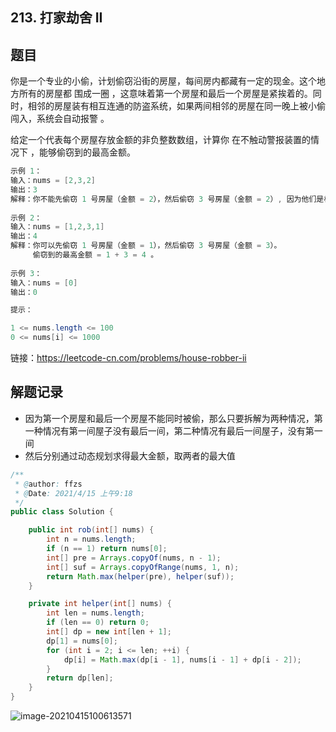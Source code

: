 ## 213. 打家劫舍 II

## 题目

你是一个专业的小偷，计划偷窃沿街的房屋，每间房内都藏有一定的现金。这个地方所有的房屋都 围成一圈 ，这意味着第一个房屋和最后一个房屋是紧挨着的。同时，相邻的房屋装有相互连通的防盗系统，如果两间相邻的房屋在同一晚上被小偷闯入，系统会自动报警 。

给定一个代表每个房屋存放金额的非负整数数组，计算你 在不触动警报装置的情况下 ，能够偷窃到的最高金额。

```java
示例 1：
输入：nums = [2,3,2]
输出：3
解释：你不能先偷窃 1 号房屋（金额 = 2），然后偷窃 3 号房屋（金额 = 2）, 因为他们是相邻的。
    
示例 2：
输入：nums = [1,2,3,1]
输出：4
解释：你可以先偷窃 1 号房屋（金额 = 1），然后偷窃 3 号房屋（金额 = 3）。
     偷窃到的最高金额 = 1 + 3 = 4 。
    
示例 3：
输入：nums = [0]
输出：0
```

```java
提示：

1 <= nums.length <= 100
0 <= nums[i] <= 1000
```


链接：https://leetcode-cn.com/problems/house-robber-ii



## 解题记录

+ 因为第一个房屋和最后一个房屋不能同时被偷，那么只要拆解为两种情况，第一种情况有第一间屋子没有最后一间，第二种情况有最后一间屋子，没有第一间
+ 然后分别通过动态规划求得最大金额，取两者的最大值

```java
/**
 * @author: ffzs
 * @Date: 2021/4/15 上午9:18
 */
public class Solution {

    public int rob(int[] nums) {
        int n = nums.length;
        if (n == 1) return nums[0];
        int[] pre = Arrays.copyOf(nums, n - 1);
        int[] suf = Arrays.copyOfRange(nums, 1, n);
        return Math.max(helper(pre), helper(suf));
    }

    private int helper(int[] nums) {
        int len = nums.length;
        if (len == 0) return 0;
        int[] dp = new int[len + 1];
        dp[1] = nums[0];
        for (int i = 2; i <= len; ++i) {
            dp[i] = Math.max(dp[i - 1], nums[i - 1] + dp[i - 2]);
        }
        return dp[len];
    }
}
```

![image-20210415100613571](https://gitee.com/ffzs/picture_go/raw/master/img/image-20210415100613571.png)